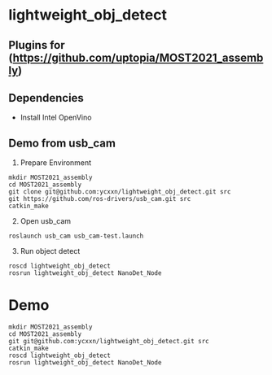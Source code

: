 # lightweight_obj_detect
## Plugins for (https://github.com/uptopia/MOST2021_assembly)
## Dependencies
* Install Intel OpenVino

## Demo from usb_cam

1. Prepare Environment
```
mkdir MOST2021_assembly
cd MOST2021_assembly
git clone git@github.com:ycxxn/lightweight_obj_detect.git src
git https://github.com/ros-drivers/usb_cam.git src
catkin_make
```
2. Open usb_cam
```
roslaunch usb_cam usb_cam-test.launch
```
3. Run object detect
```
roscd lightweight_obj_detect
rosrun lightweight_obj_detect NanoDet_Node
```

# Demo
```
mkdir MOST2021_assembly
cd MOST2021_assembly
git git@github.com:ycxxn/lightweight_obj_detect.git src
catkin_make
roscd lightweight_obj_detect
rosrun lightweight_obj_detect NanoDet_Node
```
